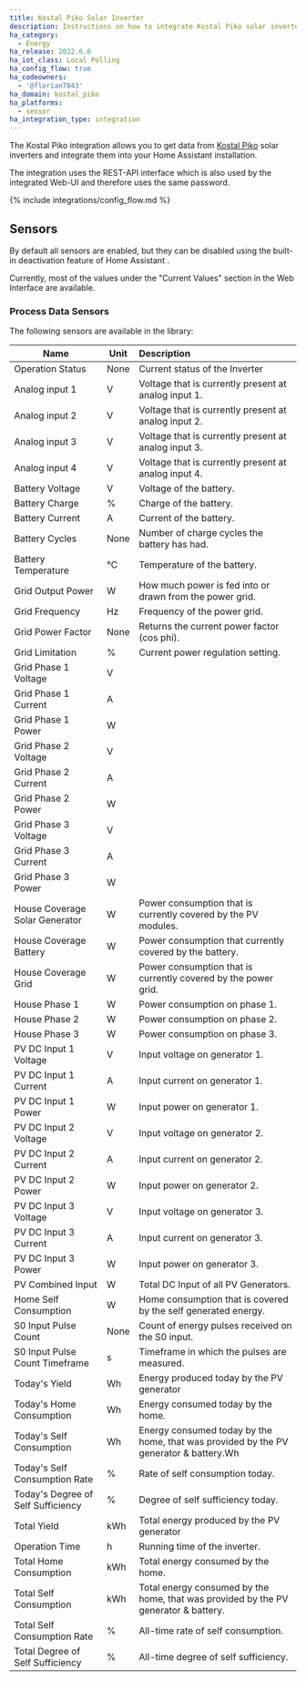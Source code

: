 ```yaml
---
title: Kostal Piko Solar Inverter
description: Instructions on how to integrate Kostal Piko solar inverter within Home Assistant.
ha_category:
  - Energy
ha_release: 2022.6.6
ha_iot_class: Local Polling
ha_config_flow: true
ha_codeowners:
  - '@florian7843'
ha_domain: kostal_piko
ha_platforms:
  - sensor
ha_integration_type: integration
---
```


The Kostal Piko integration allows you to get data from [Kostal Piko](https://www.kostal-solar-electric.com/) solar inverters and integrate them into your Home Assistant installation.

The integration uses the REST-API interface which is also used by the integrated Web-UI and therefore uses the same password.

{% include integrations/config_flow.md %}

## Sensors

By default all sensors are enabled, but they can be disabled using the built-in deactivation feature of Home Assistant .

<div class='note'>
Currently, most of the values under the "Current Values" section in the Web Interface are available.
</div>

### Process Data Sensors

The following sensors are available in the library:

| Name                    | Unit | Description   |
|-------------------------|------|:-------------------------------------------|
| Operation Status | None | Current status of the Inverter |
| Analog input 1 | V | Voltage that is currently present at analog input 1. |
| Analog input 2 | V | Voltage that is currently present at analog input 2. |
| Analog input 3 | V | Voltage that is currently present at analog input 3. |
| Analog input 4 | V | Voltage that is currently present at analog input 4. |
| Battery Voltage | V | Voltage of the battery. |
| Battery Charge | % | Charge of the battery. |
| Battery Current | A | Current of the battery. |
| Battery Cycles | None | Number of charge cycles the battery has had. |
| Battery Temperature | °C | Temperature of the battery. |
| Grid Output Power | W | How much power is fed into or drawn from the power grid. |
| Grid Frequency | Hz | Frequency of the power grid. |
| Grid Power Factor | None | Returns the current power factor (cos phi). |
| Grid Limitation | % | Current power regulation setting. |
| Grid Phase 1 Voltage | V |  |
| Grid Phase 1 Current | A |  |
| Grid Phase 1 Power | W |  |
| Grid Phase 2 Voltage | V |  |
| Grid Phase 2 Current | A |  |
| Grid Phase 2 Power | W |  |
| Grid Phase 3 Voltage | V |  |
| Grid Phase 3 Current | A |  |
| Grid Phase 3 Power | W |  |
| House Coverage Solar Generator | W | Power consumption that is currently covered by the PV modules. |
| House Coverage Battery | W | Power consumption that currently covered by the battery. |
| House Coverage Grid | W | Power consumption that is currently covered by the power grid. |
| House Phase 1 | W | Power consumption on phase 1. |
| House Phase 2 | W | Power consumption on phase 2. |
| House Phase 3 | W | Power consumption on phase 3. |
| PV DC Input 1 Voltage | V | Input voltage on generator 1. |
| PV DC Input 1 Current | A | Input current on generator 1. |
| PV DC Input 1 Power | W | Input power on generator 1. |
| PV DC Input 2 Voltage | V | Input voltage on generator 2. |
| PV DC Input 2 Current | A | Input current on generator 2. |
| PV DC Input 2 Power | W | Input power on generator 2. |
| PV DC Input 3 Voltage | V | Input voltage on generator 3. |
| PV DC Input 3 Current | A | Input current on generator 3. |
| PV DC Input 3 Power | W | Input power on generator 3. |
| PV Combined Input | W | Total DC Input of all PV Generators. |
| Home Self Consumption | W | Home consumption that is covered by the self generated energy. |
| S0 Input Pulse Count | None | Count of energy pulses received on the S0 input. |
| S0 Input Pulse Count Timeframe | s | Timeframe in which the pulses are measured. |
| Today's Yield | Wh | Energy produced today by the PV generator |
| Today's Home Consumption | Wh | Energy consumed today by the home. |
| Today's Self Consumption | Wh | Energy consumed today by the home, that was provided by the PV generator & battery.Wh |
| Today's Self Consumption Rate | % | Rate of self consumption today. |
| Today's Degree of Self Sufficiency | % | Degree of self sufficiency today. |
| Total Yield | kWh | Total energy produced by the PV generator |
| Operation Time | h | Running time of the inverter. |
| Total Home Consumption | kWh | Total energy consumed by the home. |
| Total Self Consumption | kWh | Total energy consumed by the home, that was provided by the PV generator & battery. |
| Total Self Consumption Rate | % | All-time rate of self consumption. |
| Total Degree of Self Sufficiency | % | All-time degree of self sufficiency. |
